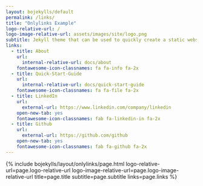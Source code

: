 ```yaml
---
layout: bojekylls/default
permalink: /links/
title: "Onlylinks Example"
logo-relative-url: /
logo-image-relative-url: assets/images/site/logo.png
subtitle: Jekyll theme that can be used to quickly create a static website.
links:
  - title: About
    url:
      internal-relative-url: docs/about
    fontawesome-icon-classnames: fa fa-info fa-2x
  - title: Quick-Start-Guide
    url:
      internal-relative-url: docs/quick-start-guide
    fontawesome-icon-classnames: fa fa-file fa-2x
  - title: LinkedIn
    url:
      external-url: https://www.linkedin.com/company/linkedin
    open-new-tab: yes
    fontawesome-icon-classnames: fab fa-linkedin-in fa-2x
  - title: Github
    url:
      external-url: https://github.com/github
    open-new-tab: yes
    fontawesome-icon-classnames: fab fa-github fa-2x
---
```


{% include bojekylls/layout/onlylinks/page.html
	logo-relative-url=page.logo-relative-url
	logo-image-relative-url=page.logo-image-relative-url
	title=page.title
	subtitle=page.subtitle
	links=page.links %}
